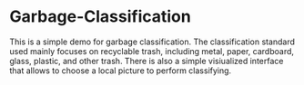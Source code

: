 # Garbage-Classification
This is a simple demo for garbage classification. The classification standard used mainly focuses on recyclable trash, 
including metal, paper, cardboard, glass, plastic, and other trash.
There is also a simple visiualized interface that allows to choose a local picture to perform classifying.
